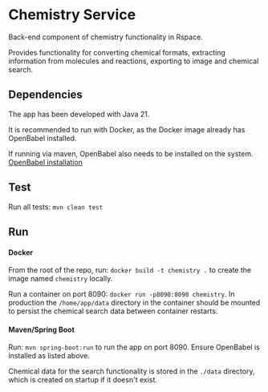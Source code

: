 # Chemistry Service
Back-end component of chemistry functionality in Rspace.

Provides functionality for converting chemical formats, extracting information from molecules and reactions,
exporting to image and chemical search.

## Dependencies
The app has been developed with Java 21.

It is recommended to run with Docker, as the Docker image already has OpenBabel installed.

If running via maven, OpenBabel also needs to be installed on the system. 
[OpenBabel installation](https://openbabel.org/docs/Installation/install.html)

## Test
Run all tests: `mvn clean test`

## Run
#### Docker
From the root of the repo, run: `docker build -t chemistry .` to create the image named `chemistry` locally. 

Run a container on port 8090: `docker run -p8090:8090 chemistry`. In production the `/home/app/data` directory in the
container should be mounted to persist the chemical search data between container restarts.

#### Maven/Spring Boot
Run: `mvn spring-boot:run` to run the app on port 8090. Ensure OpenBabel is installed as listed above.

Chemical data for the search functionality is stored in the `./data` directory, which is created on startup if it
doesn't exist.


